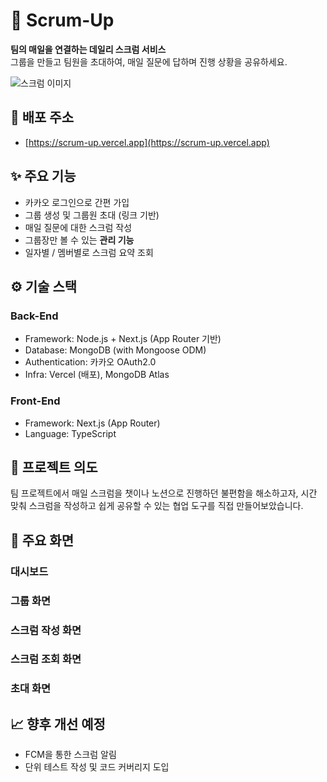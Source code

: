 # 🧭 Scrum-Up

**팀의 매일을 연결하는 데일리 스크럼 서비스**  
그룹을 만들고 팀원을 초대하여, 매일 질문에 답하며 진행 상황을 공유하세요.

![스크럼 이미지](./public/preview.png) <!-- 필요시 제거 또는 실제 이미지 경로로 수정 -->

## 🚀 배포 주소

- [https://scrum-up.vercel.app](https://scrum-up.vercel.app)

## ✨ 주요 기능

- 카카오 로그인으로 간편 가입
- 그룹 생성 및 그룹원 초대 (링크 기반)
- 매일 질문에 대한 스크럼 작성
- 그룹장만 볼 수 있는 **관리 기능**
- 일자별 / 멤버별로 스크럼 요약 조회

## ⚙️ 기술 스택

### Back-End

- Framework: Node.js + Next.js (App Router 기반)
- Database: MongoDB (with Mongoose ODM)
- Authentication: 카카오 OAuth2.0
- Infra: Vercel (배포), MongoDB Atlas

### Front-End

- Framework: Next.js (App Router)
- Language: TypeScript

## 📌 프로젝트 의도

팀 프로젝트에서 매일 스크럼을 챗이나 노션으로 진행하던 불편함을 해소하고자,
시간 맞춰 스크럼을 작성하고 쉽게 공유할 수 있는 협업 도구를 직접 만들어보았습니다.

## 📸 주요 화면

### 대시보드

### 그룹 화면

### 스크럼 작성 화면

### 스크럼 조회 화면

### 초대 화면

## 📈 향후 개선 예정

- FCM을 통한 스크럼 알림
- 단위 테스트 작성 및 코드 커버리지 도입

